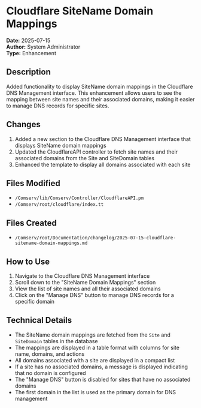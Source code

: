 # Cloudflare SiteName Domain Mappings

**Date:** 2025-07-15  
**Author:** System Administrator  
**Type:** Enhancement  

## Description

Added functionality to display SiteName domain mappings in the Cloudflare DNS Management interface. This enhancement allows users to see the mapping between site names and their associated domains, making it easier to manage DNS records for specific sites.

## Changes

1. Added a new section to the Cloudflare DNS Management interface that displays SiteName domain mappings
2. Updated the CloudflareAPI controller to fetch site names and their associated domains from the Site and SiteDomain tables
3. Enhanced the template to display all domains associated with each site

## Files Modified

- `/Comserv/lib/Comserv/Controller/CloudflareAPI.pm`
- `/Comserv/root/cloudflare/index.tt`

## Files Created

- `/Comserv/root/Documentation/changelog/2025-07-15-cloudflare-sitename-domain-mappings.md`

## How to Use

1. Navigate to the Cloudflare DNS Management interface
2. Scroll down to the "SiteName Domain Mappings" section
3. View the list of site names and all their associated domains
4. Click on the "Manage DNS" button to manage DNS records for a specific domain

## Technical Details

- The SiteName domain mappings are fetched from the `Site` and `SiteDomain` tables in the database
- The mappings are displayed in a table format with columns for site name, domains, and actions
- All domains associated with a site are displayed in a compact list
- If a site has no associated domains, a message is displayed indicating that no domain is configured
- The "Manage DNS" button is disabled for sites that have no associated domains
- The first domain in the list is used as the primary domain for DNS management